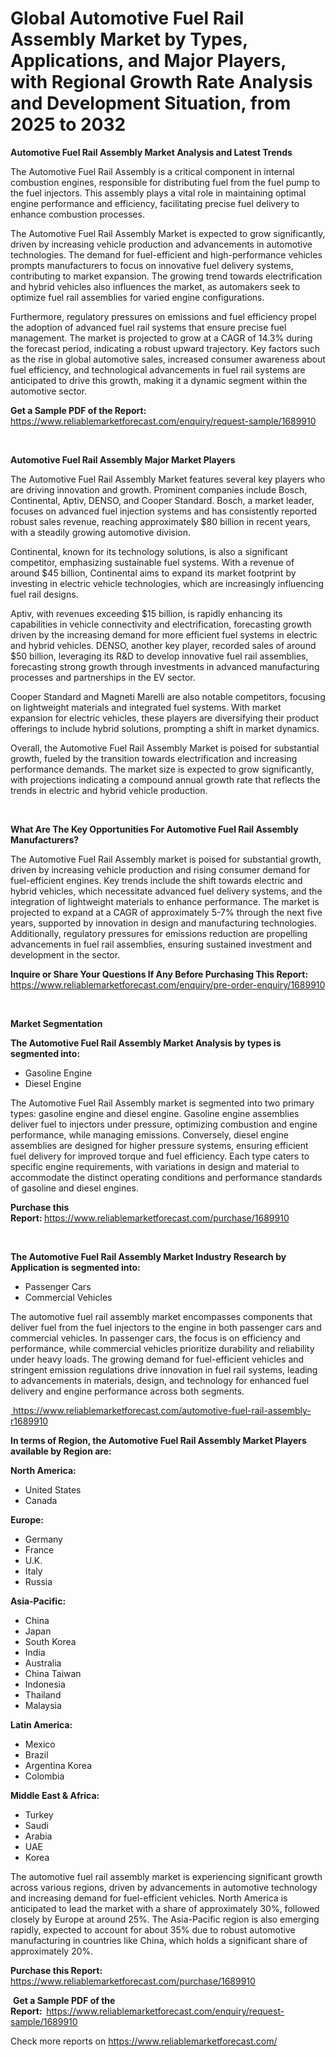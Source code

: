 <p><h1>Global Automotive Fuel Rail Assembly Market by Types, Applications, and Major Players, with Regional Growth Rate Analysis and Development Situation, from 2025 to 2032</h1></p><p><strong>Automotive Fuel Rail Assembly Market Analysis and Latest Trends</strong></p>
<p><p>The Automotive Fuel Rail Assembly is a critical component in internal combustion engines, responsible for distributing fuel from the fuel pump to the fuel injectors. This assembly plays a vital role in maintaining optimal engine performance and efficiency, facilitating precise fuel delivery to enhance combustion processes. </p><p>The Automotive Fuel Rail Assembly Market is expected to grow significantly, driven by increasing vehicle production and advancements in automotive technologies. The demand for fuel-efficient and high-performance vehicles prompts manufacturers to focus on innovative fuel delivery systems, contributing to market expansion. The growing trend towards electrification and hybrid vehicles also influences the market, as automakers seek to optimize fuel rail assemblies for varied engine configurations.</p><p>Furthermore, regulatory pressures on emissions and fuel efficiency propel the adoption of advanced fuel rail systems that ensure precise fuel management. The market is projected to grow at a CAGR of 14.3% during the forecast period, indicating a robust upward trajectory. Key factors such as the rise in global automotive sales, increased consumer awareness about fuel efficiency, and technological advancements in fuel rail systems are anticipated to drive this growth, making it a dynamic segment within the automotive sector.</p></p>
<p><strong>Get a Sample PDF of the Report:&nbsp;</strong> <a href="https://www.reliablemarketforecast.com/enquiry/request-sample/1689910?utm_campaign=3521&utm_medium=2&utm_source=Github&utm_content=ia&utm_term=30032025&utm_id=automotive-fuel-rail-assembly">https://www.reliablemarketforecast.com/enquiry/request-sample/1689910</a></p>
<p>&nbsp;</p>
<p><strong>Automotive Fuel Rail Assembly Major Market Players</strong></p>
<p><p>The Automotive Fuel Rail Assembly Market features several key players who are driving innovation and growth. Prominent companies include Bosch, Continental, Aptiv, DENSO, and Cooper Standard. Bosch, a market leader, focuses on advanced fuel injection systems and has consistently reported robust sales revenue, reaching approximately $80 billion in recent years, with a steadily growing automotive division. </p><p>Continental, known for its technology solutions, is also a significant competitor, emphasizing sustainable fuel systems. With a revenue of around $45 billion, Continental aims to expand its market footprint by investing in electric vehicle technologies, which are increasingly influencing fuel rail designs.</p><p>Aptiv, with revenues exceeding $15 billion, is rapidly enhancing its capabilities in vehicle connectivity and electrification, forecasting growth driven by the increasing demand for more efficient fuel systems in electric and hybrid vehicles. DENSO, another key player, recorded sales of around $50 billion, leveraging its R&D to develop innovative fuel rail assemblies, forecasting strong growth through investments in advanced manufacturing processes and partnerships in the EV sector.</p><p>Cooper Standard and Magneti Marelli are also notable competitors, focusing on lightweight materials and integrated fuel systems. With market expansion for electric vehicles, these players are diversifying their product offerings to include hybrid solutions, prompting a shift in market dynamics. </p><p>Overall, the Automotive Fuel Rail Assembly Market is poised for substantial growth, fueled by the transition towards electrification and increasing performance demands. The market size is expected to grow significantly, with projections indicating a compound annual growth rate that reflects the trends in electric and hybrid vehicle production.</p></p>
<p>&nbsp;</p>
<p><strong>What Are The Key Opportunities For Automotive Fuel Rail Assembly Manufacturers?</strong></p>
<p><p>The Automotive Fuel Rail Assembly market is poised for substantial growth, driven by increasing vehicle production and rising consumer demand for fuel-efficient engines. Key trends include the shift towards electric and hybrid vehicles, which necessitate advanced fuel delivery systems, and the integration of lightweight materials to enhance performance. The market is projected to expand at a CAGR of approximately 5-7% through the next five years, supported by innovation in design and manufacturing technologies. Additionally, regulatory pressures for emissions reduction are propelling advancements in fuel rail assemblies, ensuring sustained investment and development in the sector.</p></p>
<p><strong>Inquire or Share Your Questions If Any Before Purchasing This Report:</strong> <a href="https://www.reliablemarketforecast.com/enquiry/pre-order-enquiry/1689910?utm_campaign=3521&utm_medium=2&utm_source=Github&utm_content=ia&utm_term=30032025&utm_id=automotive-fuel-rail-assembly">https://www.reliablemarketforecast.com/enquiry/pre-order-enquiry/1689910</a></p>
<p>&nbsp;</p>
<p><strong>Market Segmentation</strong></p>
<p><strong>The Automotive Fuel Rail Assembly Market Analysis by types is segmented into:</strong></p>
<p><ul><li>Gasoline Engine</li><li>Diesel Engine</li></ul></p>
<p><p>The Automotive Fuel Rail Assembly market is segmented into two primary types: gasoline engine and diesel engine. Gasoline engine assemblies deliver fuel to injectors under pressure, optimizing combustion and engine performance, while managing emissions. Conversely, diesel engine assemblies are designed for higher pressure systems, ensuring efficient fuel delivery for improved torque and fuel efficiency. Each type caters to specific engine requirements, with variations in design and material to accommodate the distinct operating conditions and performance standards of gasoline and diesel engines.</p></p>
<p><strong>Purchase this Report:&nbsp;</strong><a href="https://www.reliablemarketforecast.com/purchase/1689910?utm_campaign=3521&utm_medium=2&utm_source=Github&utm_content=ia&utm_term=30032025&utm_id=automotive-fuel-rail-assembly">https://www.reliablemarketforecast.com/purchase/1689910</a></p>
<p>&nbsp;</p>
<p><strong>The Automotive Fuel Rail Assembly Market Industry Research by Application is segmented into:</strong></p>
<p><ul><li>Passenger Cars</li><li>Commercial Vehicles</li></ul></p>
<p><p>The automotive fuel rail assembly market encompasses components that deliver fuel from the fuel injectors to the engine in both passenger cars and commercial vehicles. In passenger cars, the focus is on efficiency and performance, while commercial vehicles prioritize durability and reliability under heavy loads. The growing demand for fuel-efficient vehicles and stringent emission regulations drive innovation in fuel rail systems, leading to advancements in materials, design, and technology for enhanced fuel delivery and engine performance across both segments.</p></p>
<p><a href="https://www.reliablemarketforecast.com/automotive-fuel-rail-assembly-r1689910?utm_campaign=3521&utm_medium=2&utm_source=Github&utm_content=ia&utm_term=30032025&utm_id=automotive-fuel-rail-assembly">&nbsp;https://www.reliablemarketforecast.com/automotive-fuel-rail-assembly-r1689910</a></p>
<p><strong>In terms of Region, the Automotive Fuel Rail Assembly Market Players available by Region are:</strong></p>
<p>
    <p> <strong> North America: </strong>
        <ul>
            <li>United States</li>
            <li>Canada</li>
        </ul>
        </p> 
    <p> <strong> Europe: </strong>
        <ul>
            <li>Germany</li>
            <li>France</li>
            <li>U.K.</li>
            <li>Italy</li>
            <li>Russia</li>
        </ul>
        </p> 
    <p> <strong> Asia-Pacific: </strong>
        <ul>
            <li>China</li>
            <li>Japan</li>
            <li>South Korea</li>
            <li>India</li>
            <li>Australia</li>
            <li>China Taiwan</li>
            <li>Indonesia</li>
            <li>Thailand</li>
            <li>Malaysia</li>
        </ul>
        </p> 
    <p> <strong> Latin America: </strong>
        <ul>
            <li>Mexico</li>
            <li>Brazil</li>
            <li>Argentina Korea</li>
            <li>Colombia</li>
        </ul>
        </p> 
    <p> <strong> Middle East & Africa: </strong>
        <ul>
            <li>Turkey</li>
            <li>Saudi</li>
            <li>Arabia</li>
            <li>UAE</li>
            <li>Korea</li>
        </ul>
    </p>
    </p>
<p><p>The automotive fuel rail assembly market is experiencing significant growth across various regions, driven by advancements in automotive technology and increasing demand for fuel-efficient vehicles. North America is anticipated to lead the market with a share of approximately 30%, followed closely by Europe at around 25%. The Asia-Pacific region is also emerging rapidly, expected to account for about 35% due to robust automotive manufacturing in countries like China, which holds a significant share of approximately 20%.</p></p>
<p><strong>Purchase this Report: </strong><a href="https://www.reliablemarketforecast.com/purchase/1689910?utm_campaign=3521&utm_medium=2&utm_source=Github&utm_content=ia&utm_term=30032025&utm_id=automotive-fuel-rail-assembly">https://www.reliablemarketforecast.com/purchase/1689910</a></p>
<p>&nbsp;<strong>Get a Sample PDF of the Report:&nbsp;&nbsp;</strong><a href="https://www.reliablemarketforecast.com/enquiry/request-sample/1689910?utm_campaign=3521&utm_medium=2&utm_source=Github&utm_content=ia&utm_term=30032025&utm_id=automotive-fuel-rail-assembly">https://www.reliablemarketforecast.com/enquiry/request-sample/1689910</a></p>
<p><strong></strong></p>
<p>Check more reports on <a href="https://www.reliablemarketforecast.com/?utm_campaign=3521&utm_medium=2&utm_source=Github&utm_content=ia&utm_term=30032025&utm_id=automotive-fuel-rail-assembly">https://www.reliablemarketforecast.com/</a></p>